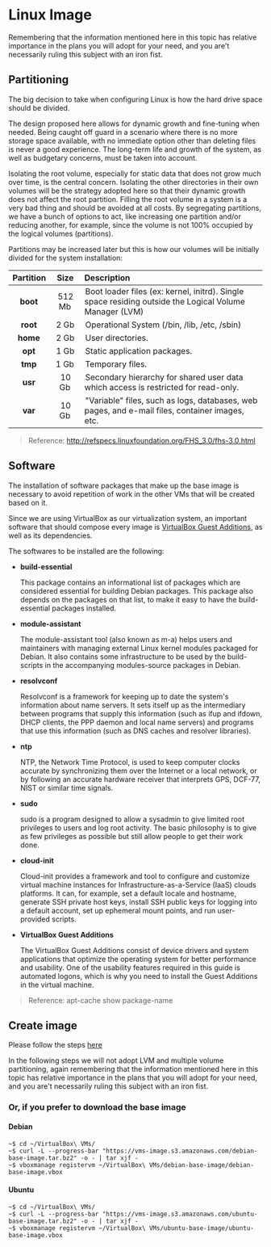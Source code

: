 # Linux Image

Remembering that the information mentioned here in this topic has relative importance in the plans you will adopt for your need, and you are't necessarily ruling this subject with an iron fist.

## Partitioning

The big decision to take when configuring Linux is how the hard drive space should be divided.

The design proposed here allows for dynamic growth and fine-tuning when needed. Being caught off guard in a scenario where there is no more storage space available, with no immediate option other than deleting files is never a good experience. The long-term life and growth of the system, as well as budgetary concerns, must be taken into account.

Isolating the root volume, especially for static data that does not grow much over time, is the central concern. Isolating the other directories in their own volumes will be the strategy adopted here so that their dynamic growth does not affect the root partition. Filling the root volume in a system is a very bad thing and should be avoided at all costs. By segregating partitions, we have a bunch of options to act, like increasing one partition and/or reducing another, for example, since the volume is not 100% occupied by the logical volumes (partitions).

Partitions may be increased later but this is how our volumes will be initially divided for the system installation:

| Partition   | Size   | Description                                                                                            |
|:-----------:|:------:|:-------------------------------------------------------------------------------------------------------|
| **boot**    | 512 Mb | Boot loader files (ex: kernel, initrd). Single space residing outside the Logical Volume Manager (LVM) |
| **root**    | 2 Gb   | Operational System (/bin, /lib, /etc, /sbin)                                                           |
| **home**    | 2 Gb   | User directories.                                                                                      |
| **opt**     | 1 Gb   | Static application packages.                                                                           |
| **tmp**     | 1 Gb   | Temporary files.                                                                                       |
| **usr**     | 10 Gb  | Secondary hierarchy for shared user data which access is restricted for read-only.                     |
| **var**     | 10 Gb  | "Variable" files, such as logs, databases, web pages, and e-mail files, container images, etc.         |

> Reference: http://refspecs.linuxfoundation.org/FHS_3.0/fhs-3.0.html

## Software

The installation of software packages that make up the base image is necessary to avoid repetition of work in the other VMs that will be created based on it.

Since we are using VirtualBox as our virtualization system, an important software that should compose every image is  [VirtualBox Guest Additions](https://docs.oracle.com/cd/E36500_01/E36502/html/qs-guest-additions.html), as well as its dependencies.

The softwares to be installed are the following:

* **build-essential**

    This package contains an informational list of packages which are considered essential for building Debian packages. This package also depends on the packages on that list, to make it easy to have the build-essential packages installed.

* **module-assistant**

    The module-assistant tool (also known as m-a) helps users and maintainers with managing external Linux kernel modules packaged for Debian. It also contains some infrastructure to be used by the build-scripts in the accompanying modules-source packages in Debian.

* **resolvconf**

    Resolvconf is a framework for keeping up to date the system's information about name servers. It sets itself up as the intermediary between programs that supply this information (such as ifup and ifdown, DHCP clients, the PPP daemon and local name servers) and programs that use this information (such as DNS caches and resolver libraries).

* **ntp**

    NTP, the Network Time Protocol, is used to keep computer clocks accurate by synchronizing them over the Internet or a local network, or by following an accurate hardware receiver that interprets GPS, DCF-77, NIST or similar time signals.

* **sudo**

    sudo is a program designed to allow a sysadmin to give limited root privileges to users and log root activity. The basic philosophy is to give as few privileges as possible but still allow people to get their work done.

* **cloud-init**

    Cloud-init provides a framework and tool to configure and customize virtual machine instances for Infrastructure-as-a-Service (IaaS) clouds platforms. It can, for example, set a default locale and hostname, generate SSH private host keys, install SSH public keys for logging into a default account, set up ephemeral mount points, and run user-provided scripts.

* **VirtualBox Guest Additions**

    The VirtualBox Guest Additions consist of device drivers and system applications that optimize the operating system for better performance and usability. One of the usability features required in this guide is automated logons, which is why you need to install the Guest Additions in the virtual machine.

> Reference: apt-cache show package-name

## Create image

Please follow the steps [here](create-linux-image.md)

In the following steps we will not adopt LVM and multiple volume partitioning, again remembering that the information mentioned here in this topic has relative importance in the plans that you will adopt for your need, and you are't necessarily ruling this subject with an iron fist.

### Or, if you prefer to download the base image

#### Debian

```shell
~$ cd ~/VirtualBox\ VMs/
~$ curl -L --progress-bar "https://vms-image.s3.amazonaws.com/debian-base-image.tar.bz2" -o - | tar xjf -
~$ vboxmanage registervm ~/VirtualBox\ VMs/debian-base-image/debian-base-image.vbox
```

#### Ubuntu

```shell
~$ cd ~/VirtualBox\ VMs/
~$ curl -L --progress-bar "https://vms-image.s3.amazonaws.com/ubuntu-base-image.tar.bz2" -o - | tar xjf -
~$ vboxmanage registervm ~/VirtualBox\ VMs/ubuntu-base-image/ubuntu-base-image.vbox
```
